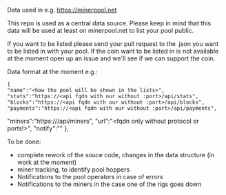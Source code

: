 Data used in e.g. https://minerpool.net 

This repo is used as a central data source. Please keep in mind that this data will be used at least on minerpool.net to list your pool public. 

If you want to be listed please send your pull request to the <coin>.json you want to be listed in with your pool. If the coin want to be listed in is not available at the moment open up an issue and we'll see if we can support the coin.

Data format at the moment e.g.: 

    {  
	"name":"<how the pool will be shown in the lists>", 
	"stats":"https://<api fqdn with our without :port>/api/stats", 
	"blocks":"https://<api fqdn with our without :port>/api/blocks", 
	"payments":"https://<api fqdn with our without :port>/api/payments",
  "miners":"https://<api fqdn with our without :port>/api/miners",
	"url":"<fqdn only without protocol or ports!>", 
        "notify":"<your email adress for later notifying>"
    },
    
To be done: 
- complete rework of the souce code, changes in the data structure (in work at the moment)
- miner tracking, to identify pool hoppers
- Notifications to the pool operators in case of errors 
- Notifications to the miners in the case one of the rigs goes down 
